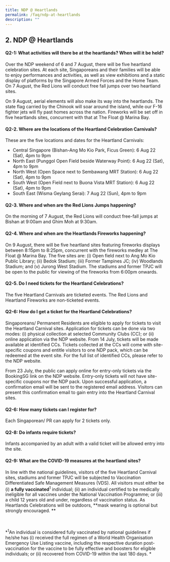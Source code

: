 ```yaml
---
title: NDP @ Heartlands
permalink: /faq/ndp-at-heartlands
description: ""
---
```

## 2. NDP @ Heartlands

#### Q2-1: What activities will there be at the heartlands? When will it be held?

Over the NDP weekend of 6 and 7 August, there will be five heartland celebration sites. At each site, Singaporeans and their families will be able to enjoy performances and activities, as well as view exhibitions and a static display of platforms by the Singapore Armed Forces and the Home Team. On 7 August, the Red Lions will conduct free fall jumps over two heartland sites.

On 9 August, aerial elements will also make its way into the heartlands. The state flag carried by the Chinook will soar around the island, while our F-16 fighter jets will fly past homes across the nation. Fireworks will be set off in five heartlands sites, concurrent with that at The Float @ Marina Bay.


#### Q2-2. Where are the locations of the Heartland Celebration Carnivals?
These are the five locations and dates for the Heartland Carnivals:

* Central Singapore (Bishan-Ang Mo Kio Park, Ficus Green): 6 Aug 22 (Sat), 4pm to 9pm
* North East (Punggol Open Field beside Waterway Point): 6 Aug 22 (Sat), 4pm to 9pm
* North West (Open Space next to Sembawang MRT Station): 6 Aug 22 (Sat), 4pm to 9pm
* South West (Open Field next to Buona Vista MRT Station): 6 Aug 22 (Sat), 4pm to 9pm
*	South East (Wisma Geylang Serai): 7 Aug 22 (Sun), 4pm to 9pm

#### Q2-3. Where and when are the Red Lions Jumps happening?

On the morning of 7 August, the Red Lions will conduct free-fall jumps at Bishan at 9:00am and Ghim Moh at 9:30am. 


#### Q2-4. Where and when are the Heartlands Fireworks happening?
On 9 August, there will be five heartland sites featuring fireworks displays between 8:15pm to 8:25pm, concurrent with the fireworks medley at The Float @ Marina Bay. The five sites are: (i) Open field next to Ang Mo Kio Public Library; (ii) Bedok Stadium; (iii) Former Tampines JC; (iv) Woodlands Stadium; and (v) Jurong West Stadium. The stadiums and former TPJC will be open to the public for viewing of the fireworks from 6:00pm onwards.

#### Q2-5. Do I need tickets for the Heartland Celebrations?

The five Heartland Carnivals are ticketed events. The Red Lions and Heartland Fireworks are non-ticketed events. 

#### Q2-6: How do I get a ticket for the Heartland Celebrations?
Singaporeans/ Permanent Residents are eligible to apply for tickets to visit the Heartland Carnival sites. Application for tickets can be done via two modes: (i) physical collection at selected Community Clubs (CC); or (ii) online application via the NDP website. From 14 July, tickets will be made available at identified CCs. Tickets collected at the CCs will come with site-specific coupons and entitle visitors to one NDP pack, which can be redeemed at the event site. For the full list of identified CCs, please refer to the NDP website. 

From 23 July, the public can apply online for entry-only tickets via the BookingSG link on the NDP website. Entry-only tickets will not have site-specific coupons nor the NDP pack. Upon successful application, a confirmation email will be sent to the registered email address. Visitors can present this confirmation email to gain entry into the Heartland Carnival sites. 


#### Q2-6: How many tickets can I register for?
Each Singaporean/ PR can apply for 2 tickets only.

#### Q2-8: Do infants require tickets?
Infants accompanied by an adult with a valid ticket will be allowed entry into the site.  

#### Q2-9: What are the COVID-19 measures at the heartland sites?
In line with the national guidelines, visitors of the five Heartland Carnival sites, stadiums and former TPJC will be subjected to Vaccination Differentiated Safe Management Measures (VDS). All visitors must either be (i) **a fully vaccinated**<sup>1</sup>  individual; (ii) an individual certified to be medically ineligible for all vaccines under the National Vaccination Programme; or (iii) a child 12 years old and under, regardless of vaccination status. As Heartlands Celebrations will be outdoors, **mask wearing is optional but strongly encouraged. **

<br><br>
*<sup>1</sup>An individual is considered fully vaccinated by national guidelines if he/she has (i) received the full regimen of a World Health Organisation Emergency Use Listing vaccine, including the respective duration post-vaccination for the vaccine to be fully effective and boosters for eligible individuals; or (ii) recovered from COVID-19 within the last 180 days. *